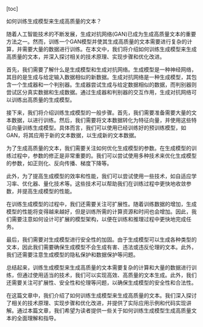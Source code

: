 
[toc]                    
                
                
如何训练生成模型来生成高质量的文本？

随着人工智能技术的不断发展，生成对抗网络(GAN)已成为生成高质量文本的重要方法之一。然而，训练一个GAN模型并使其生成高质量的文本需要进行复杂的计算，并需要大量的数据进行训练。在本文中，我们将介绍如何训练生成模型来生成高质量的文本，并深入探讨相关的技术原理、实现步骤和优化改进。

首先，我们需要了解什么是生成模型和生成对抗网络。生成模型是一种神经网络，其目的是生成与给定输入数据相似的新数据。生成对抗网络是一种生成模型，其包含一个生成器和一个判别器。生成器尝试生成与给定数据相似的数据，而判别器则尝试区分真实数据和生成数据。通过生成器和判别器的交互作用，生成对抗网络可以训练出高质量的生成模型。

接下来，我们将介绍训练生成模型的一般步骤。首先，我们需要准备需要大量的文本数据，以进行训练。然后，我们需要将文本数据转化为特征向量，并使用这些特征向量训练生成模型。具体而言，我们可以使用已经训练好的预训练模型，如GAN，将其应用于新的文本数据，以生成新的文本数据。

为了生成高质量的文本，我们需要关注如何优化生成模型的参数。在生成模型的训练过程中，参数的修正是非常重要的。我们可以尝试使用多种技术来优化生成模型的参数，如正则化、反向传播、梯度下降等。

此外，为了提高生成模型的效率和性能，我们可以尝试使用一些技术，如自适应学习率、优化器、量化技术等。这些技术可以帮助我们在训练过程中更快地收敛参数，并提高生成模型的性能。

在训练生成模型的过程中，我们还需要关注可扩展性。随着训练数据的增加，生成模型的性能将变得越来越好，但是训练所需的计算资源和时间也会增加。因此，我们需要注意如何设计可扩展的模型架构，以便在训练和推理过程中更快地完成任务。

最后，我们需要对生成模型进行安全性的加固。由于生成模型可以生成各种类型的文本，因此我们需要确保生成模型不会生成有害、违法或违反伦理的文本。此外，我们还需要注意生成模型的隐私保护和数据保护等问题。

总结起来，训练生成模型来生成高质量的文本需要复杂的计算和大量的数据进行训练，但通过使用适当的技术，我们可以实现高效、高质量的文本生成。此外，我们还需要关注可扩展性、安全性和伦理等问题，以确保生成模型的安全性和合法性。

在这篇文章中，我们介绍了如何训练生成模型来生成高质量的文本。我们深入探讨了相关的技术原理、实现步骤和优化改进，并提供了实际应用示例和代码实现讲解。通过本篇文章，我们希望为读者提供一些关于如何训练生成模型生成高质量文本的全面理解和指导。

